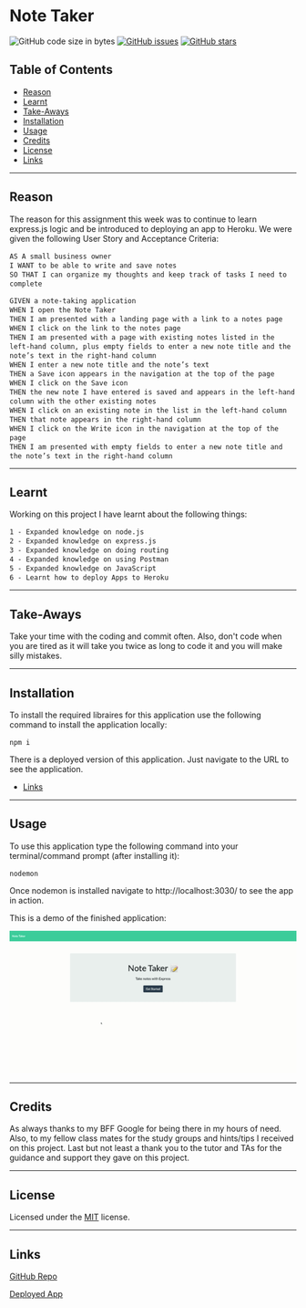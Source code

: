 # Note Taker
![GitHub code size in bytes](https://img.shields.io/github/languages/code-size/jdbell123/note_taker)
 [![GitHub issues](https://img.shields.io/github/issues/jdbell123/note_taker)](https://github.com/jdbell123/note_taker/issues)
 [![GitHub stars](https://img.shields.io/github/stars/jdbell123/note_taker)](https://github.com/jdbell123/note_taker/stargazers)
## Table of Contents

* [Reason](#reason)
* [Learnt](#learnt)
* [Take-Aways](#Take-Aways)
* [Installation](#installation)
* [Usage](#usage)
* [Credits](#credits)
* [License](#license)
* [Links](#links)

***

## Reason

The reason for this assignment this week was to continue to learn express.js logic and be introduced to deploying an app to Heroku. We were given the following User Story and Acceptance Criteria:

```
AS A small business owner
I WANT to be able to write and save notes
SO THAT I can organize my thoughts and keep track of tasks I need to complete
```

```
GIVEN a note-taking application
WHEN I open the Note Taker
THEN I am presented with a landing page with a link to a notes page
WHEN I click on the link to the notes page
THEN I am presented with a page with existing notes listed in the left-hand column, plus empty fields to enter a new note title and the note’s text in the right-hand column
WHEN I enter a new note title and the note’s text
THEN a Save icon appears in the navigation at the top of the page
WHEN I click on the Save icon
THEN the new note I have entered is saved and appears in the left-hand column with the other existing notes
WHEN I click on an existing note in the list in the left-hand column
THEN that note appears in the right-hand column
WHEN I click on the Write icon in the navigation at the top of the page
THEN I am presented with empty fields to enter a new note title and the note’s text in the right-hand column
```

---

## Learnt

Working on this project I have learnt about the following things:

    1 - Expanded knowledge on node.js
    2 - Expanded knowledge on express.js
    3 - Expanded knowledge on doing routing
    4 - Expanded knowledge on using Postman
    5 - Expanded knowledge on JavaScript
    6 - Learnt how to deploy Apps to Heroku

---

## Take-Aways

Take your time with the coding and commit often. Also, don't code when you are tired as it will take you twice as long to code it and you will make silly mistakes.

---

## Installation

To install the required libraires for this application use the following command to install the application locally:

```
npm i
```

There is a deployed version of this application. Just navigate to the URL to see the application.

* [Links](#links)

---

## Usage 

To use this application type the following command into your terminal/command prompt (after installing it):

```
nodemon
```

Once nodemon is installed navigate to http://localhost:3030/ to see the app in action.

This is a demo of the finished application:

![App Demo](./assets/images/App_Demo.gif "App Demo")

---

## Credits

As always thanks to my BFF Google for being there in my hours of need. Also, to my fellow class mates for the study groups and hints/tips I received on this project. Last but not least a thank you to the tutor and TAs for the guidance and support they gave on this project. 

---

## License


Licensed under the [MIT](./LICENSE) license.


---

## Links

[GitHub Repo](https://github.com/jdbell123/note_taker)

[Deployed App](https://serene-beach-63964.herokuapp.com/)